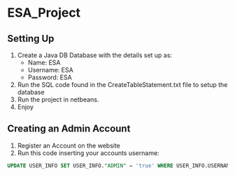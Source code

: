 # ESA_Project
## Setting Up
1. Create a Java DB Database with the details set up as:
    * Name: ESA
    * Username: ESA
    * Password: ESA
2. Run the SQL code found in the CreateTableStatement.txt file to setup the database
3. Run the project in netbeans.
4. Enjoy

## Creating an Admin Account
1. Register an Account on the website
2. Run this code inserting your accounts username:
```sql
UPDATE USER_INFO SET USER_INFO."ADMIN" = 'true' WHERE USER_INFO.USERNAME = '[Your Username]';
```

